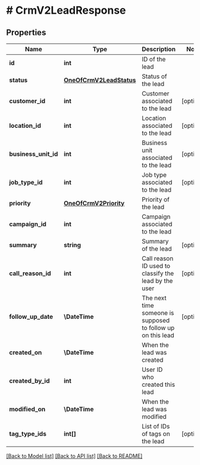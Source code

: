 # # CrmV2LeadResponse

## Properties

Name | Type | Description | Notes
------------ | ------------- | ------------- | -------------
**id** | **int** | ID of the lead |
**status** | [**OneOfCrmV2LeadStatus**](OneOfCrmV2LeadStatus.md) | Status of the lead |
**customer_id** | **int** | Customer associated to the lead | [optional]
**location_id** | **int** | Location associated to the lead | [optional]
**business_unit_id** | **int** | Business unit associated to the lead | [optional]
**job_type_id** | **int** | Job type associated to the lead | [optional]
**priority** | [**OneOfCrmV2Priority**](OneOfCrmV2Priority.md) | Priority of the lead |
**campaign_id** | **int** | Campaign associated to the lead |
**summary** | **string** | Summary of the lead | [optional]
**call_reason_id** | **int** | Call reason ID used to classify the lead by the user | [optional]
**follow_up_date** | **\DateTime** | The next time someone is supposed to follow up on this lead | [optional]
**created_on** | **\DateTime** | When the lead was created |
**created_by_id** | **int** | User ID who created this lead |
**modified_on** | **\DateTime** | When the lead was modified |
**tag_type_ids** | **int[]** | List of IDs of tags on the lead | [optional]

[[Back to Model list]](../../README.md#models) [[Back to API list]](../../README.md#endpoints) [[Back to README]](../../README.md)
